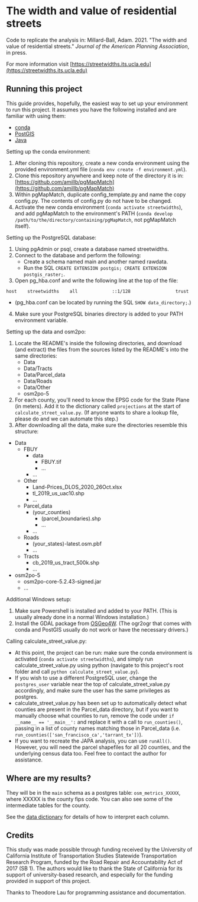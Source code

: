 # The width and value of residential streets

Code to replicate the analysis in:
Millard-Ball, Adam. 2021. "The width and value of residential streets." *Journal of the American Planning Association*, in press.

For more information visit [https://streetwidths.its.ucla.edu](https://streetwidths.its.ucla.edu)

## Running this project

This guide provides, hopefully, the easiest way to set up your environment to
run this project. It assumes you have the following installed and are familiar
with using them:
- [conda](https://conda.io/projects/conda/en/latest/user-guide/install/index.html)
- [PostGIS](https://postgis.net/install/)
- [Java](https://www.java.com/en/download/help/download_options.html)

Setting up the conda environment:

1. After cloning this repository, create a new conda environment using the
   provided environment.yml file (`conda env create -f environment.yml`).
2. Clone this repository anywhere and keep note of the directory it is in:
   [https://github.com/amillb/pgMapMatch](https://github.com/amillb/pgMapMatch)
3. Within pgMapMatch, duplicate config_template.py and name the copy config.py.
   The contents of config.py do not have to be changed.
4. Activate the new conda environment (`conda activate streetwidths`), and add
   pgMapMatch to the environment's PATH (`conda develop
   /path/to/the/directory/containing/pgMapMatch`, not pgMapMatch itself).

Setting up the PostgreSQL database:

1. Using pgAdmin or psql, create a database named streetwidths.
2. Connect to the database and perform the following:
   - Create a schema named main and another named rawdata.
   - Run the SQL `CREATE EXTENSION postgis; CREATE EXTENSION postgis_raster;`.
3. Open pg_hba.conf and write the following line at the top of the file:
```
host    streetwidths    all             ::1/128                 trust
```
- (pg_hba.conf can be located by running the SQL `SHOW data_directory;`.)
4. Make sure your PostgreSQL binaries directory is added to your PATH
   environment variable.

Setting up the data and osm2po:

1. Locate the README's inside the following directories, and download (and
   extract) the files from the sources listed by the README's into the same
   directories:
   - Data
   - Data/Tracts
   - Data/Parcel_data
   - Data/Roads
   - Data/Other
   - osm2po-5
2. For each county, you'll need to know the EPSG code for the State Plane (in meters). Add it to the dictionary called `projections` at the start of `calculate_street_value.py`. (If anyone wants to share a lookup file, please do and we can automate this step.)
3. After downloading all the data, make sure the directories resemble this
   structure:
- Data
  - FBUY
    - data
      - FBUY.tif
      - ...
    - ...
  - Other
    - Land-Prices_DLOS_2020_26Oct.xlsx
    - tl_2019_us_uac10.shp
    - ...
  - Parcel_data
    - (your_counties)
      - (parcel_boundaries).shp
      - ...
    - ...
  - Roads
    - (your_states)-latest.osm.pbf
    - ...
  - Tracts
    - cb_2019_us_tract_500k.shp
    - ...
- osm2po-5
  - osm2po-core-5.2.43-signed.jar
  - ...

Additional Windows setup:

1. Make sure Powershell is installed and added to your PATH. (This is usually
   already done in a normal Windows installation.)
2. Install the GDAL package from [OSGeo4W](https://trac.osgeo.org/osgeo4w/).
   (The ogr2ogr that comes with conda and PostGIS usually do not work or have
   the necessary drivers.)

Calling calculate_street_value.py:

- At this point, the project can be run: make sure the conda environment is
  activated (`conda activate streetwidths`), and simply run
  calculate_street_value.py using python (navigate to this project's root folder
  and call `python calculate_street_value.py`).
- If you wish to use a different PostgreSQL user, change the `postgres_user`
  variable near the top of calculate_street_value.py accordingly, and make sure
  the user has the same privileges as postgres.
- calculate_street_value.py has been set up to automatically detect what
  counties are present in the Parcel_data directory, but if you want to manually
  choose what counties to run, remove the code under `if __name__ ==
  '__main__':` and replace it with a call to `run_counties()`, passing in a list
  of county names matching those in Parcel_data (i.e.
  `run_counties(['san_francisco_ca','tarrant_tx'])`).
- If you want to recreate the JAPA analysis, you can use `runAll()`. However, you will need the parcel shapefiles for all 20 counties, and the underlying census data too. Feel free to contact the author for assistance. 

## Where are my results?
They will be in the `main` schema as a postgres table: `osm_metrics_XXXXX`, where XXXXX is the county fips code. You can also see some of the intermediate tables for the county.

See the [data dictionary](https://github.com/amillb/streetwidths/blob/master/data_dictionary.csv) for details of how to interpret each column.

## Credits

This study was made possible through funding received by the University of California Institute of Transportation Studies Statewide Transportation Research Program, funded by the Road Repair and Accountability Act of 2017 (SB 1). The authors would like to thank the State of California for its support of university-based research, and especially for the funding provided in support of this project.

Thanks to Theodore Lau for programming assistance and documentation. 
